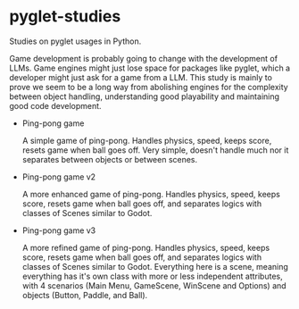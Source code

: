 # pyglet-studies
Studies on pyglet usages in Python. 

Game development is probably going to change with the development of LLMs. Game engines might just lose space for packages like pyglet, which a developer might just ask for a game from a LLM. This study is mainly to prove we seem to be a long way from abolishing engines for the complexity between object handling, understanding good playability and maintaining good code development.

- Ping-pong game
  
  A simple game of ping-pong. Handles physics, speed, keeps score, resets game when ball goes off. Very simple, doesn't handle much nor it separates between objects or between scenes.

- Ping-pong game v2
  
  A more enhanced game of ping-pong. Handles physics, speed, keeps score, resets game when ball goes off, and separates logics with classes of Scenes similar to Godot.

- Ping-pong game v3
  
  A more refined game of ping-pong. Handles physics, speed, keeps score, resets game when ball goes off, and separates logics with classes of Scenes similar to Godot. Everything here is a scene, meaning everything has it's own class with more or less independent attributes, with 4 scenarios (Main Menu, GameScene, WinScene and Options) and objects (Button, Paddle, and Ball).
